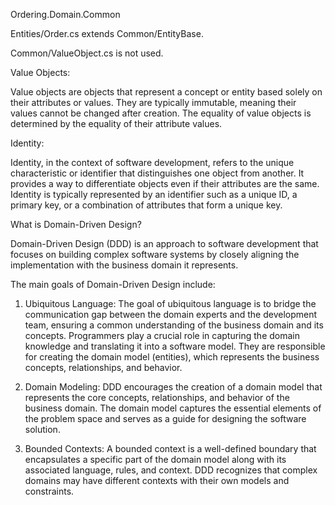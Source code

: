 ﻿Ordering.Domain.Common



Entities/Order.cs extends Common/EntityBase.

Common/ValueObject.cs is not used.



Value Objects:

Value objects are objects that represent a concept or entity based solely on their attributes or values. They are typically immutable, meaning their values cannot be changed after creation. The equality of value objects is determined by the equality of their attribute values.


Identity:

Identity, in the context of software development, refers to the unique characteristic or identifier that distinguishes one object from another. It provides a way to differentiate objects even if their attributes are the same. Identity is typically represented by an identifier such as a unique ID, a primary key, or a combination of attributes that form a unique key.



What is Domain-Driven Design?


Domain-Driven Design (DDD) is an approach to software development that focuses on building complex software systems by closely aligning the implementation with the business domain it represents. 

The main goals of Domain-Driven Design include:

1. Ubiquitous Language: The goal of ubiquitous language is to bridge the communication gap between the domain experts and the development team, ensuring a common understanding of the business domain and its concepts. Programmers play a crucial role in capturing the domain knowledge and translating it into a software model. They are responsible for creating the domain model (entities), which represents the business concepts, relationships, and behavior.

2. Domain Modeling: DDD encourages the creation of a domain model that represents the core concepts, relationships, and behavior of the business domain. The domain model captures the essential elements of the problem space and serves as a guide for designing the software solution.

3. Bounded Contexts: A bounded context is a well-defined boundary that encapsulates a specific part of the domain model along with its associated language, rules, and context. DDD recognizes that complex domains may have different contexts with their own models and constraints. 





